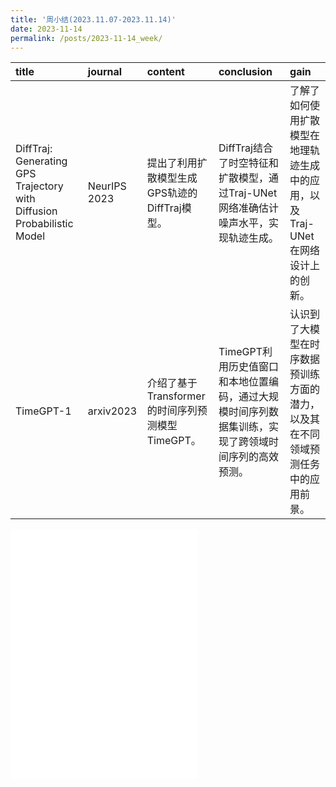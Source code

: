 ```yaml
---
title: '周小结(2023.11.07-2023.11.14)'
date: 2023-11-14
permalink: /posts/2023-11-14_week/
---
```

| title                                                                  | journal      | content                                          | conclusion                                                                                          | gain                                                                             |
|:-----------------------------------------------------------------------|:-------------|:-------------------------------------------------|:----------------------------------------------------------------------------------------------------|:---------------------------------------------------------------------------------|
| DiffTraj: Generating GPS Trajectory with Diffusion Probabilistic Model | NeurIPS 2023 | 提出了利用扩散模型生成GPS轨迹的DiffTraj模型。    | DiffTraj结合了时空特征和扩散模型，通过Traj-UNet网络准确估计噪声水平，实现轨迹生成。                 | 了解了如何使用扩散模型在地理轨迹生成中的应用，以及Traj-UNet在网络设计上的创新。  |
| TimeGPT-1                                                              | arxiv2023    | 介绍了基于Transformer的时间序列预测模型TimeGPT。 | TimeGPT利用历史值窗口和本地位置编码，通过大规模时间序列数据集训练，实现了跨领域时间序列的高效预测。 | 认识到了大模型在时序数据预训练方面的潜力，以及其在不同领域预测任务中的应用前景。 |

<embed src="/files/post/2023-11-14-week.pdf" type="application/pdf" height="400px" />
    
